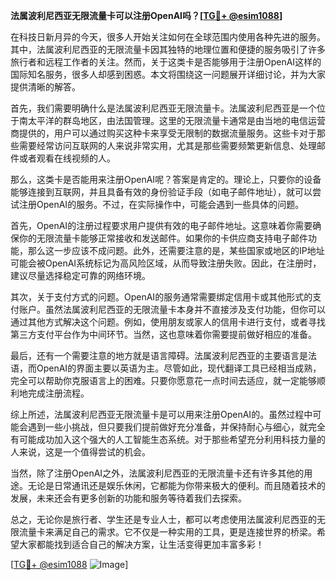 **法属波利尼西亚无限流量卡可以注册OpenAI吗？[[TG💪+ @esim1088](https://t.me/s/esim1088)]**

在科技日新月异的今天，很多人开始关注如何在全球范围内使用各种先进的服务。其中，法属波利尼西亚的无限流量卡因其独特的地理位置和便捷的服务吸引了许多旅行者和远程工作者的关注。然而，关于这类卡是否能够用于注册OpenAI这样的国际知名服务，很多人却感到困惑。本文将围绕这一问题展开详细讨论，并为大家提供清晰的解答。

首先，我们需要明确什么是法属波利尼西亚无限流量卡。法属波利尼西亚是一个位于南太平洋的群岛地区，由法国管理。这里的无限流量卡通常是由当地的电信运营商提供的，用户可以通过购买这种卡来享受无限制的数据流量服务。这些卡对于那些需要经常访问互联网的人来说非常实用，尤其是那些需要频繁更新信息、处理邮件或者观看在线视频的人。

那么，这类卡是否能用来注册OpenAI呢？答案是肯定的。理论上，只要你的设备能够连接到互联网，并且具备有效的身份验证手段（如电子邮件地址），就可以尝试注册OpenAI的服务。不过，在实际操作中，可能会遇到一些具体的问题。

首先，OpenAI的注册过程要求用户提供有效的电子邮件地址。这意味着你需要确保你的无限流量卡能够正常接收和发送邮件。如果你的卡供应商支持电子邮件功能，那么这一步应该不成问题。此外，还需要注意的是，某些国家或地区的IP地址可能会被OpenAI系统标记为高风险区域，从而导致注册失败。因此，在注册时，建议尽量选择稳定可靠的网络环境。

其次，关于支付方式的问题。OpenAI的服务通常需要绑定信用卡或其他形式的支付账户。虽然法属波利尼西亚的无限流量卡本身并不直接涉及支付功能，但你可以通过其他方式解决这个问题。例如，使用朋友或家人的信用卡进行支付，或者寻找第三方支付平台作为中间环节。当然，这也意味着你需要提前做好相应的准备。

最后，还有一个需要注意的地方就是语言障碍。法属波利尼西亚的主要语言是法语，而OpenAI的界面主要以英语为主。尽管如此，现代翻译工具已经相当成熟，完全可以帮助你克服语言上的困难。只要你愿意花一点时间去适应，就一定能够顺利地完成注册流程。

综上所述，法属波利尼西亚无限流量卡是可以用来注册OpenAI的。虽然过程中可能会遇到一些小挑战，但只要我们提前做好充分准备，并保持耐心与细心，就完全有可能成功加入这个强大的人工智能生态系统。对于那些希望充分利用科技力量的人来说，这是一个值得尝试的机会。

当然，除了注册OpenAI之外，法属波利尼西亚的无限流量卡还有许多其他的用途。无论是日常通讯还是娱乐休闲，它都能为你带来极大的便利。而且随着技术的发展，未来还会有更多创新的功能和服务等待着我们去探索。

总之，无论你是旅行者、学生还是专业人士，都可以考虑使用法属波利尼西亚的无限流量卡来满足自己的需求。它不仅是一种实用的工具，更是连接世界的桥梁。希望大家都能找到适合自己的解决方案，让生活变得更加丰富多彩！

[[TG💪+ @esim1088](https://t.me/s/esim1088) ![Image](https://i.postimg.cc/4NQfJmqS/Snipaste-2025-05-13-00-14-12.png)]